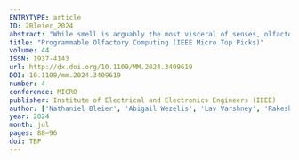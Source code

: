 ```yaml
---
ENTRYTYPE: article
ID: 2Bleier_2024
abstract: "While smell is arguably the most visceral of senses, olfactory computing has been barely explored in the mainstream. We argue that this is a good time to explore olfactory computing since a) a large number of driver applications are emerging, b) odor sensors are now dramatically better, and c) non-traditional form factors such as sensor, wearable, and xR devices that would be required to support olfactory computing are already getting widespread acceptance. Through a comprehensive review of literature, we identify the key algorithms needed to support a wide variety of olfactory computing tasks. We profiled these algorithms on existing hardware and identified several characteristics, including the preponderance of fixed-point computation, and linear operations, and real arithmetic; a variety of data memory requirements; and opportunities for data-level parallelism. We propose Ahromaa, a heterogeneous architecture for olfactory computing targeting extremely power and energy constrained olfactory computing workloads and evaluate it against baseline architectures of an MCU, a state-of-art CGRA, and an MCU with packed SIMD. Across our algorithms, Ahromaa's operating modes outperform the baseline architectures by 1.36, 1.22, and 1.1× in energy efficiency when operating at MEOP. We also show how careful design of data memory organization can lead to significant energy savings in olfactory computing, due to the limited amount of data memory many olfactory computing kernels require. These improvements to the data memory organization lead to additional 4.21, 4.37, and 2.85× improvements in energy efficiency on average. "
title: "Programmable Olfactory Computing (IEEE Micro Top Picks)"
volume: 44
ISSN: 1937-4143
url: http://dx.doi.org/10.1109/MM.2024.3409619
DOI: 10.1109/mm.2024.3409619
number: 4
conference: MICRO
publisher: Institute of Electrical and Electronics Engineers (IEEE)
author: ['Nathaniel Bleier', 'Abigail Wezelis', 'Lav Varshney', 'Rakesh Kumar']
year: 2024
month: jul
pages: 88–96
doi: TBP
---
```

